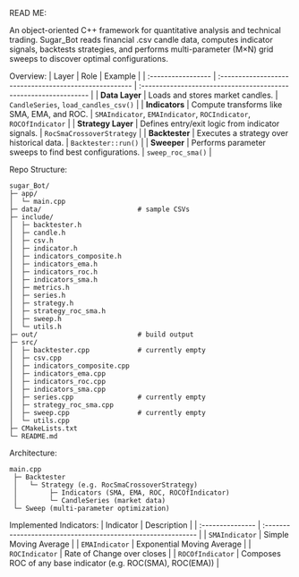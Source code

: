 READ ME: 

An object-oriented C++ framework for quantitative analysis and technical trading.
Sugar_Bot reads financial .csv candle data, computes indicator signals, backtests strategies, and performs multi-parameter (M×N) grid sweeps to discover optimal configurations.


Overview:
| Layer              | Role                                                   | Example                                                          |
| :----------------- | :----------------------------------------------------- | :--------------------------------------------------------------- |
| **Data Layer**     | Loads and stores market candles.                       | `CandleSeries`, `load_candles_csv()`                             |
| **Indicators**     | Compute transforms like SMA, EMA, and ROC.             | `SMAIndicator`, `EMAIndicator`, `ROCIndicator`, `ROCOfIndicator` |
| **Strategy Layer** | Defines entry/exit logic from indicator signals.       | `RocSmaCrossoverStrategy`                                        |
| **Backtester**     | Executes a strategy over historical data.              | `Backtester::run()`                                              |
| **Sweeper**        | Performs parameter sweeps to find best configurations. | `sweep_roc_sma()`                                                |


Repo Structure:
```
sugar_Bot/
├─ app/
│  └─ main.cpp
├─ data/                        # sample CSVs 
├─ include/
│  ├─ backtester.h
│  ├─ candle.h
│  ├─ csv.h
│  ├─ indicator.h
│  ├─ indicators_composite.h
│  ├─ indicators_ema.h
│  ├─ indicators_roc.h
│  ├─ indicators_sma.h
│  ├─ metrics.h
│  ├─ series.h
│  ├─ strategy.h
│  ├─ strategy_roc_sma.h
│  ├─ sweep.h
│  └─ utils.h
├─ out/                         # build output 
├─ src/
│  ├─ backtester.cpp            # currently empty
│  ├─ csv.cpp
│  ├─ indicators_composite.cpp
│  ├─ indicators_ema.cpp
│  ├─ indicators_roc.cpp
│  ├─ indicators_sma.cpp
│  ├─ series.cpp                # currently empty
│  ├─ strategy_roc_sma.cpp
│  ├─ sweep.cpp                 # currently empty
│  └─ utils.cpp
├─ CMakeLists.txt
└─ README.md

```


Architecture:
```
main.cpp
 ├─ Backtester
 │   └─ Strategy (e.g. RocSmaCrossoverStrategy)
 │        ├─ Indicators (SMA, EMA, ROC, ROCOfIndicator)
 │        └─ CandleSeries (market data)
 └─ Sweep (multi-parameter optimization)
```


Implemented Indicators: 
| Indicator        | Description                                                  |
| :--------------- | :----------------------------------------------------------- |
| `SMAIndicator`   | Simple Moving Average                                        |
| `EMAIndicator`   | Exponential Moving Average                                   |
| `ROCIndicator`   | Rate of Change over closes                                   |
| `ROCOfIndicator` | Composes ROC of any base indicator (e.g. ROC(SMA), ROC(EMA)) |



